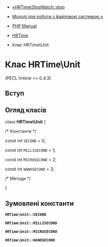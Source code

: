 - [«HRTime\StopWatch::stop](hrtime-stopwatch.stop.md)
- [Модулі для роботи з файловою системою »](refs.fileprocess.file.md)

- [PHP Manual](index.md)
- [HRTime](book.hrtime.md)
- Клас HRTime\Unit

# Клас HRTime\Unit

(PECL hrtime \>= 0.4.3)

## Вступ

## Огляд класів

class **HRTime\Unit** {

/\* Константи \*/

const int `SECOND` = 0;

const int `MILLISECOND` = 1;

const int `MICROSECOND` = 2;

const int `NANOSECOND` = 3;

/\* Методи \*/

}

## Зумовлені константи

**`HRTime\Unit::SECOND`**

**`HRTime\Unit::MILLISECOND`**

**`HRTime\Unit::MICROSECOND`**

**`HRTime\Unit::NANOSECOND`**
